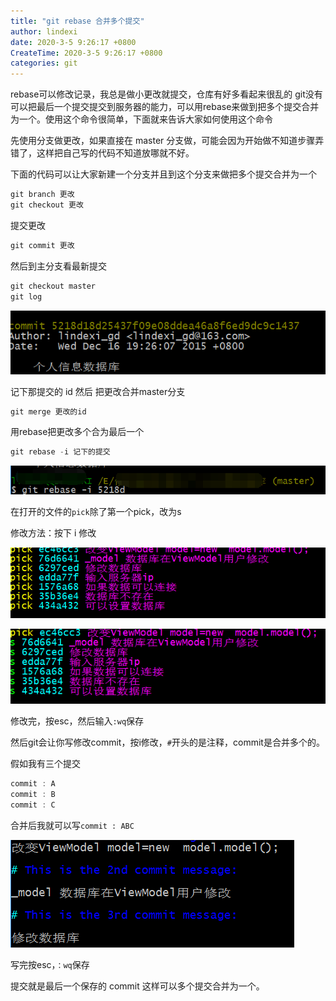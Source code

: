 ```yaml
---
title: "git rebase 合并多个提交"
author: lindexi
date: 2020-3-5 9:26:17 +0800
CreateTime: 2020-3-5 9:26:17 +0800
categories: git
---
```


rebase可以修改记录，我总是做小更改就提交，仓库有好多看起来很乱的
git没有可以把最后一个提交提交到服务器的能力，可以用rebase来做到把多个提交合并为一个。使用这个命令很简单，下面就来告诉大家如何使用这个命令

<!--more-->



<div id="toc"></div>

先使用分支做更改，如果直接在 master 分支做，可能会因为开始做不知道步骤弄错了，这样把自己写的代码不知道放哪就不好。

下面的代码可以让大家新建一个分支并且到这个分支来做把多个提交合并为一个

```csharp
git branch 更改
git checkout 更改
```

提交更改

```csharp
git commit 更改
```

然后到主分支看最新提交

```csharp
git checkout master
git log
```

![这里写图片描述](image/20151226155916257.jpg)

记下那提交的 id 然后 把更改合并master分支

```csharp
git merge 更改的id
```

用rebase把更改多个合为最后一个

```csharp
git rebase -i 记下的提交
```

![这里写图片描述](image/20151226160007835.jpg)

在打开的文件的`pick`除了第一个pick，改为s

修改方法：按下 i 修改

![这里写图片描述](image/20151226160057537.jpg)

![这里写图片描述](image/20151226160137293.jpg)

修改完，按esc，然后输入`:wq`保存

然后git会让你写修改commit，按i修改，`#`开头的是注释，commit是合并多个的。

假如我有三个提交
		

```csharp
commit : A
commit : B
commit : C

```

合并后我就可以写`commit : ABC`

![这里写图片描述](image/20151226160608688.jpg)

写完按esc，`：wq`保存

提交就是最后一个保存的 commit 这样可以多个提交合并为一个。

